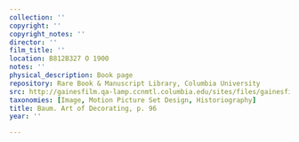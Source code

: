 ```yaml
---
collection: ''
copyright: ''
copyright_notes: ''
director: ''
film_title: ''
location: B812B327 O 1900
notes: ''
physical_description: Book page
repository: Rare Book & Manuscript Library, Columbia University
src: http://gainesfilm.qa-lamp.ccnmtl.columbia.edu/sites/files/gainesfilm/images/1000102003.jpg
taxonomies: [Image, Motion Picture Set Design, Historiography]
title: Baum. Art of Decorating, p. 96
year: ''

---
```

